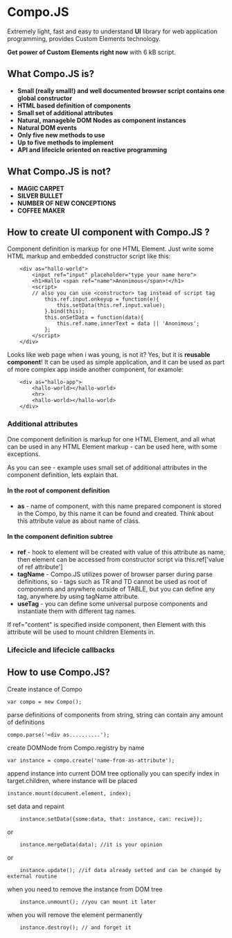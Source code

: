 # Compo.JS
Extremely light, fast and easy to understand **UI** library 
for web application programming, provides Custom Elements technology.

**Get power of Custom Elements right now** with 6 kB script.

## What Compo.JS is?
* **Small (really small!) and well documented browser script 
contains one global constructor**
* **HTML based definition of components**
* **Small set of additional attributes**
* **Natural, manageble DOM Nodes as component instances**
* **Natural DOM events**
* **Only five new methods to use**
* **Up to five methods to implement**
* **API and lifecicle oriented on reactive programming**

## What Compo.JS is not?
* **MAGIC CARPET**
* **SILVER BULLET**
* **NUMBER OF NEW CONCEPTIONS**
* **COFFEE MAKER**

## How to create UI component with Compo.JS ?
Component definition is markup for one HTML Element.
Just write some HTML markup and embedded constructor script like this:

		<div as="hallo-world">
			<input ref="input" placeholder="type your name here">
			<h1>Hallo <span ref="name">Anonimous</span>!</h1>
			<script>
			// also you can use <constructor> tag instead of script tag
				this.ref.input.onkeyup = function(e){
					this.setData(this.ref.input.value);
				}.bind(this);
				this.onSetData = function(data){
					this.ref.name.innerText = data || 'Anonimous';
				};
			</script>
		</div>

Looks like web page when i was young, is not it? 
Yes, but it is **reusable component**!
It can be used as simple application,
and it can be used as part of more complex app inside another component, 
for examole:

		<div as="hallo-app">
			<hallo-world></hallo-world>
			<hr>
			<hallo-world></hallo-world>
		</div>

### Additional attributes
One component definition is markup for one HTML Element, 
and all what can be used in any HTML Element markup - can be used here, 
with some exceptions.

As you can see - example uses small set of additional attributes 
in the component definition, lets explain that.

#### In the root of component definition
* **as** - name of component, with this name prepared component is 
stored in the Compo, by this name it can be found and created. Think about
this attribute value as about name of class.

#### In the component definition subtree
* **ref** - hook to element will be created with 
value of this attribute as name, then element can be 
accessed from constructor script via this.ref['value of ref attribute']
* **tagName** - Compo.JS utilizes power of browser parser during parse 
definitions, so - tags such as TR and TD cannot be used as root of 
components and anywhere outside of TABLE, but you can define any tag,
anywhere by using tagName attribute.
* **useTag** - you can define some universal purpose components and 
instantiate them with different tag names.

If  ref="content" is specified inside component, then Element with 
this attribute will be used to mount children Elements in.

### Lifecicle and lifecicle callbacks

 

## How to use Compo.JS?
Create instance of Compo

	var compo = new Compo();

parse definitions of components from string,
string can contain any amount of definitions

	compo.parse('<div as..........'); 

create DOMNode from Compo.registry  by name

	var instance = compo.create('name-from-as-attribute'); 

append instance into current DOM tree
optionally you can specify index in target.children, where
instance will be placed

	instance.mount(document.element, index); 
		
set data and repaint

		instance.setData({some:data, that: instance, can: recive});

or

		instance.mergeData(data); //it is your opinion

or

		instance.update(); //if data already setted and can be changed by external routine

when you need to remove the instance from DOM tree

		instance.unmount(); //you can mount it later
		
when you will remove the element permanently

		instance.destroy(); // and forget it


   

